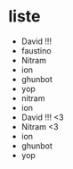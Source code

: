 # liste

* David !!!
* faustino
* Nitram
* ion
* ghunbot
* yop
* nitram
* ion
* David !!! <3
* Nitram <3
* ion
* ghunbot
* yop
